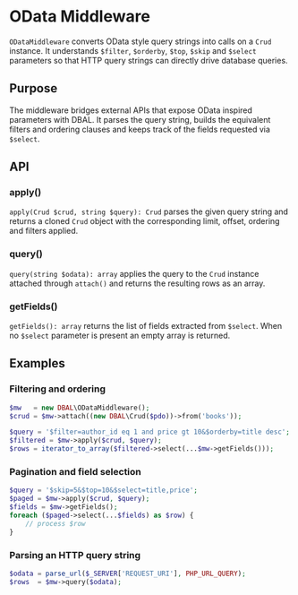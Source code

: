 # OData Middleware

`ODataMiddleware` converts OData style query strings into calls on a `Crud` instance. It understands `$filter`, `$orderby`, `$top`, `$skip` and `$select` parameters so that HTTP query strings can directly drive database queries.

## Purpose

The middleware bridges external APIs that expose OData inspired parameters with DBAL. It parses the query string, builds the equivalent filters and ordering clauses and keeps track of the fields requested via `$select`.

## API

### apply()

`apply(Crud $crud, string $query): Crud` parses the given query string and returns a cloned `Crud` object with the corresponding limit, offset, ordering and filters applied.

### query()

`query(string $odata): array` applies the query to the `Crud` instance attached through `attach()` and returns the resulting rows as an array.

### getFields()

`getFields(): array` returns the list of fields extracted from `$select`. When no `$select` parameter is present an empty array is returned.

## Examples

### Filtering and ordering
```php
$mw   = new DBAL\ODataMiddleware();
$crud = $mw->attach((new DBAL\Crud($pdo))->from('books'));

$query = '$filter=author_id eq 1 and price gt 10&$orderby=title desc';
$filtered = $mw->apply($crud, $query);
$rows = iterator_to_array($filtered->select(...$mw->getFields()));
```

### Pagination and field selection
```php
$query = '$skip=5&$top=10&$select=title,price';
$paged = $mw->apply($crud, $query);
$fields = $mw->getFields();
foreach ($paged->select(...$fields) as $row) {
    // process $row
}
```

### Parsing an HTTP query string
```php
$odata = parse_url($_SERVER['REQUEST_URI'], PHP_URL_QUERY);
$rows  = $mw->query($odata);
```
